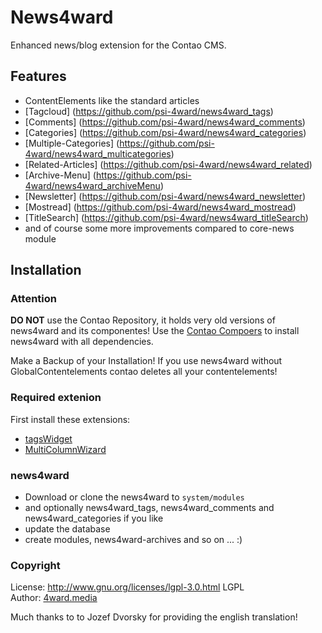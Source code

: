 News4ward
=============

Enhanced news/blog extension for the Contao CMS.

Features
--------
* ContentElements like the standard articles
* [Tagcloud] (https://github.com/psi-4ward/news4ward_tags)
* [Comments] (https://github.com/psi-4ward/news4ward_comments)
* [Categories] (https://github.com/psi-4ward/news4ward_categories)
* [Multiple-Categories] (https://github.com/psi-4ward/news4ward_multicategories)
* [Related-Articles] (https://github.com/psi-4ward/news4ward_related)
* [Archive-Menu] (https://github.com/psi-4ward/news4ward_archiveMenu)
* [Newsletter] (https://github.com/psi-4ward/news4ward_newsletter)
* [Mostread] (https://github.com/psi-4ward/news4ward_mostread)
* [TitleSearch] (https://github.com/psi-4ward/news4ward_titleSearch)
* and of course some more improvements compared to core-news module

Installation
------------

### Attention
**DO NOT** use the Contao Repository, it holds very old versions of news4ward and its componentes!
Use the [Contao Compoers](https://contao.org/de/extension-list/view/composer.html) to install news4ward with all dependencies.

Make a Backup of your Installation! If you use news4ward without GlobalContentelements
contao deletes all your contentelements!

### Required extenion
First install these extensions:
* [tagsWidget](https://github.com/psi-4ward/tagsWidget)
* [MultiColumnWizard](https://contao.org/de/extension-list/view/MultiColumnWizard.de.html)

### news4ward
* Download or clone the news4ward to `system/modules`
* and optionally news4ward_tags, news4ward_comments and news4ward_categories if you like
* update the database
* create modules, news4ward-archives and so on ... :)


### Copyright
License: http://www.gnu.org/licenses/lgpl-3.0.html LGPL <br>
Author: [4ward.media](http://www.4wardmedia.de)

Much thanks to to Jozef Dvorsky for providing the english translation!